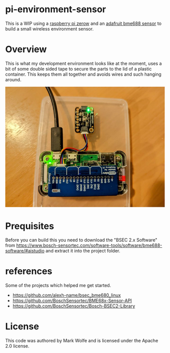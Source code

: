 # pi-environment-sensor

This is a WIP using a [raspberry pi zerow](https://www.raspberrypi.com/products/raspberry-pi-zero-w/) and an [adafruit bme688 sensor](https://www.adafruit.com/product/5046) to build a small wireless environment sensor.

# Overview

This is what my development environment looks like at the moment, uses a bit of some double sided tape to secure the parts to the lid of a plastic container. This keeps them all together and avoids wires and such hanging around.

![Dev Board](docs/images/devboard.jpeg)

# Prequisites

Before you can build this you need to download the "BSEC 2.x Software" from https://www.bosch-sensortec.com/software-tools/software/bme688-software/#aistudio and extract it into the project folder.

# references

Some of the projects which helped me get started.

* https://github.com/alexh-name/bsec_bme680_linux
* https://github.com/BoschSensortec/BME68x-Sensor-API
* https://github.com/BoschSensortec/Bosch-BSEC2-Library

# License

This code was authored by Mark Wolfe and is licensed under the Apache 2.0 license.